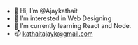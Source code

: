 - 👋 Hi, I’m @Ajaykathait
- 👀 I’m interested in Web Designing
- 🌱 I’m currently learning React and Node.
- 📫 kathaitajayk@gmail.com

<!---
Ajaykathait/Ajaykathait is a ✨ special ✨ repository because its `README.md` (this file) appears on your GitHub profile.
You can click the Preview link to take a look at your changes.
--->
